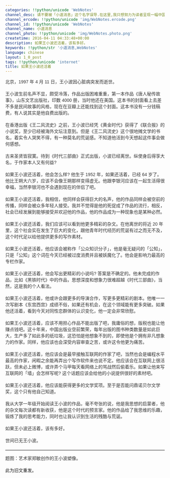 ```yaml
---
categories: !!python/unicode 'WebNotes'
channel_desc: 请不要被「小道消息」这个名字误导.在这里,我只想努力为读者呈现一幅中国互联网的清明上河图.
channel_ercode: !!python/unicode 'img/WebNotes.ercode.png'
channel_id: !!python/unicode 'WebNotes'
channel_name: 小道消息
channel_photo: !!python/unicode 'img/WebNotes.photo.png'
createtime: 2016-04-11 04:33:48+00:00
description: 如果王小波还活着，该有多好。
keywords: !!python/str '小道消息,WebNotes'
language: chinese
layout: 1_0_post
tags: !!python/unicode 'internet'
title: 如果王小波还活着
---
```

<div class="rich_media_content" id="js_content">
<p style="font-family: Avenir, sans-serif; border: 0px; margin-top: 12px; margin-bottom: 18px; padding: 0px; outline: 0px; color: rgb(51, 51, 51); white-space: normal;">
         北京，1997 年 4 月 11 日，王小波因心脏病突发而逝世。
        </p>
<p style="font-family: Avenir, sans-serif; border: 0px; margin-top: 12px; margin-bottom: 18px; padding: 0px; outline: 0px; color: rgb(51, 51, 51); white-space: normal;">
         王小波生前名声不显，颇受冷落，作品出版困难重重，第一本作品《唐人秘传故事》，山东文艺出版社，印数 4000 册，当时他还在美国。这本书的封面看上去差不多是民间故事的风格，现在在豆瓣上还能找到这个封面。这本书没有一分钱稿费，有人说其实是他自费出版的。
        </p>
<p style="font-family: Avenir, sans-serif; border: 0px; margin-top: 12px; margin-bottom: 18px; padding: 0px; outline: 0px; color: rgb(51, 51, 51); white-space: normal;">
         在香港出版《王二风流史》之前，王小波已经凭《黄金时代》获得了《联合报》的小说奖，至少已经被海外文坛注意到。但是《王二风流史》这个很地摊文学的书名，着实令人哭笑不得，有一种莫名的荒诞感。不知道他活到今天想起这件事会做何感想。
        </p>
<p style="font-family: Avenir, sans-serif; border: 0px; margin-top: 12px; margin-bottom: 18px; padding: 0px; outline: 0px; color: rgb(51, 51, 51); white-space: normal;">
         古来圣贤皆寂寞。待到《时代三部曲》正式出版，小波已经离世。纵使身后得享大名，于作家本人又有何益?
        </p>
<p style="font-family: Avenir, sans-serif; border: 0px; margin-top: 12px; margin-bottom: 18px; padding: 0px; outline: 0px; color: rgb(51, 51, 51); white-space: normal;">
         如果王小波还活着，他会怎么样? 他生于 1952 年，如果还活着，已经 64 岁了。他比王朔大六岁，应该不会像王朔那样变得虚无。他跟李银河应该在一起生活得很幸福，当然李银河也不会遇到现在的伴侣了吧。
        </p>
<p style="font-family: Avenir, sans-serif; border: 0px; margin-top: 12px; margin-bottom: 18px; padding: 0px; outline: 0px; color: rgb(51, 51, 51); white-space: normal;">
         如果王小波还活着，我相信，他同样会获得巨大的名声，他的作品同样会被空前的传播，同样会被众多年轻人接受。我并不觉得是他的死促成了作品的流行，相反，社会已经发展到能够接受并欢迎他的作品，他的作品成为一种现象也是某种必然。
        </p>
<p style="font-family: Avenir, sans-serif; border: 0px; margin-top: 12px; margin-bottom: 18px; padding: 0px; outline: 0px; color: rgb(51, 51, 51); white-space: normal;">
         如果王小波还活着，我们应该可以看到他更多精彩的杂文。在他离世的将近 20 年里，这个社会实在发生了巨大的变化，跟他青年时代经历的荒诞有过之而无不及，这个时代足以给他提供更多的写作素材。
        </p>
<p style="font-family: Avenir, sans-serif; border: 0px; margin-top: 12px; margin-bottom: 18px; padding: 0px; outline: 0px; color: rgb(51, 51, 51); white-space: normal;">
         如果王小波还活着，他应该会被称作「公众知识分子」，他是毫无疑问的「公知」，只是「公知」这个词在今天已经被过度消费并且被妖魔化了。他会是影响力最高的专栏作家。
        </p>
<p style="font-family: Avenir, sans-serif; border: 0px; margin-top: 12px; margin-bottom: 18px; padding: 0px; outline: 0px; color: rgb(51, 51, 51); white-space: normal;">
         如果王小波还活着，他会写出更精彩的小说吗? 答案是不确定的。他未完成的作品，比如《黑铁时代》中的作品，思想深度和想象力很难超越《时代三部曲》，当然，这是我的个人看法。
        </p>
<p style="font-family: Avenir, sans-serif; border: 0px; margin-top: 12px; margin-bottom: 18px; padding: 0px; outline: 0px; color: rgb(51, 51, 51); white-space: normal;">
         如果王小波还活着，他或许会跟更多的导演合作，写更多更精彩的剧本。他唯一一次写剧本《东宫西宫》成绩不俗，如果还有机会，在这个领域能有更多突破。如果他还活着，看到今天对同性恋群体的认识变化，他一定会非常欣慰。
        </p>
<p style="font-family: Avenir, sans-serif; border: 0px; margin-top: 12px; margin-bottom: 18px; padding: 0px; outline: 0px; color: rgb(51, 51, 51); white-space: normal;">
         如果王小波还活着，应该不用担心作品不能出版了吧，我庸俗的想，版税也能让他赚点钱吧。这十年来，中国出版业空前繁荣，每年出版的图书种类数量是如此巨大，生产多了如此多的纸垃圾，这恐怕是他想象不到的，即使他是个拥有非凡想象力的作家。同样，他应该也会深受内容审查之苦，或许这令他更为痛苦。
        </p>
<p style="font-family: Avenir, sans-serif; border: 0px; margin-top: 12px; margin-bottom: 18px; padding: 0px; outline: 0px; color: rgb(51, 51, 51); white-space: normal;">
         如果王小波还活着，他应该会是最早接触互联网的作家了吧，当然也会是编程水平最高的作家，闲暇之余能再弄出个写作软件来也说不定。他应该会在互联网上很活跃，但未必上微博，或许弄个马甲每天看网络上的骂战然后偷着乐。如果让他来写互联网的「墙」会怎样写呢? 这个话题应该会给他的小说提供很好的素材吧。
        </p>
<p style="font-family: Avenir, sans-serif; border: 0px; margin-top: 12px; margin-bottom: 18px; padding: 0px; outline: 0px; color: rgb(51, 51, 51); white-space: normal;">
         如果王小波还活着，他应该能获得更多的文学奖项。至于是否能问鼎诺贝尔文学奖，这个只有他自己知道。
        </p>
<p style="font-family: Avenir, sans-serif; border: 0px; margin-top: 12px; margin-bottom: 18px; padding: 0px; outline: 0px; color: rgb(51, 51, 51); white-space: normal;">
         我从大学一年级开始阅读王小波的作品，毫不夸张的说，他是我思想的启蒙者，他的杂文每次读都有新收获，他是这个时代的预言家。他的作品给了我思维的乐趣，锻炼了我的思考能力，同时也让我认识到生活的残酷与荒诞。
        </p>
<p style="font-family: Avenir, sans-serif; border: 0px; margin-top: 12px; margin-bottom: 18px; padding: 0px; outline: 0px; color: rgb(51, 51, 51); white-space: normal;">
         如果王小波还活着，该有多好。
        </p>
<p style="font-family: Avenir, sans-serif; border: 0px; margin-top: 12px; margin-bottom: 18px; padding: 0px; outline: 0px; color: rgb(51, 51, 51); white-space: normal;">
         世间已无王小波。
        </p>
<hr style="font-family: Avenir, sans-serif; border-right-width: 0px; border-bottom-width: 0px; border-left-width: 0px; border-top-style: solid; border-top-color: rgb(234, 234, 234); height: 1px; margin: 1em 0px; padding: 0px; color: rgb(51, 51, 51); white-space: normal;"/>
<p style="font-family: Avenir, sans-serif; border: 0px; margin-top: 12px; margin-bottom: 18px; padding: 0px; outline: 0px; color: rgb(51, 51, 51); white-space: normal;">
         题图：艺术家郑敏创作的王小波塑像。
        </p>
<p>
         此为旧文重发。
         <br/>
</p>
</div>